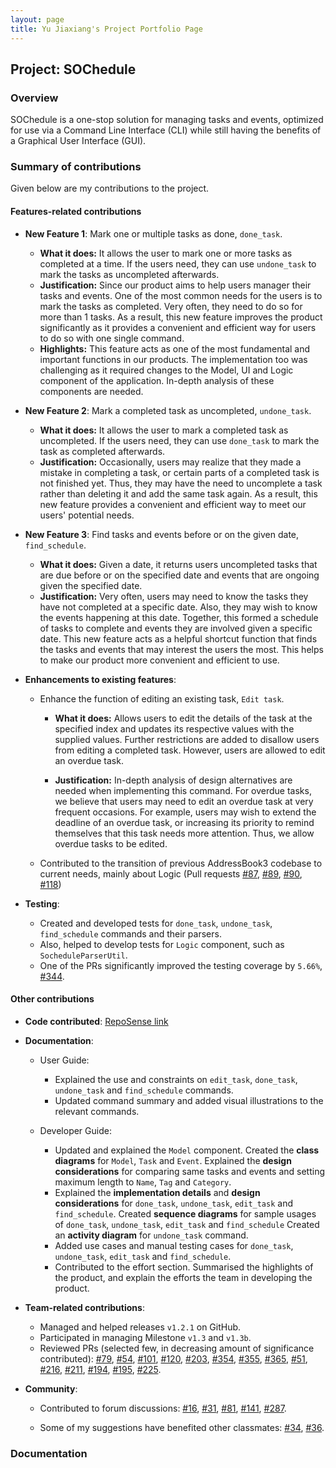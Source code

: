 ```yaml
---
layout: page
title: Yu Jiaxiang's Project Portfolio Page
---
```


## Project: SOChedule

### Overview
SOChedule is a one-stop solution for managing tasks and events, optimized for use via a Command Line Interface (CLI)
while still having the benefits of a Graphical User Interface (GUI).

### Summary of contributions
Given below are my contributions to the project.

#### Features-related contributions
* **New Feature 1**: Mark one or multiple tasks as done, `done_task`.
    * **What it does:** It allows the user to mark one or more tasks as completed at a time. 
      If the users need, they can use `undone_task` to mark the tasks as uncompleted afterwards.
    * **Justification:** Since our product aims to help users manager their tasks and events. 
      One of the most common needs for the users is to mark the tasks as completed.
      Very often, they need to do so for more than 1 tasks. 
      As a result, this new feature improves the product significantly 
      as it provides a convenient and efficient way for users to do so with one single command.
    * **Highlights:** This feature acts as one of the most fundamental and important functions in our products.
      The implementation too was challenging as it required changes to the Model, UI and Logic component 
      of the application. In-depth analysis of these components are needed.

* **New Feature 2**: Mark a completed task as uncompleted, `undone_task`.

    * **What it does:** It allows the user to mark a completed task as uncompleted.
      If the users need, they can use `done_task` to mark the task as completed afterwards.
    * **Justification:** Occasionally, users may realize that they made a mistake in completing a task, or certain parts of
      a completed task is not finished yet. Thus, they may have the need to uncomplete a task rather than
      deleting it and add the same task again. As a result, this new feature provides 
      a convenient and efficient way to meet our users' potential needs.

* **New Feature 3**: Find tasks and events before or on the given date, `find_schedule`.

    * **What it does:** Given a date, it returns users uncompleted tasks that are due before or on the specified date
      and events that are ongoing given the specified date. 
    * **Justification:** Very often, users may need to know the tasks they have not completed at a specific date. Also,
      they may wish to know the events happening at this date. Together, this formed a schedule of tasks to complete
      and events they are involved given a specific date. This new feature acts as a helpful shortcut function that
      finds the tasks and events that may interest the users the most. This helps to make our product more convenient 
      and efficient to use.
      

* **Enhancements to existing features**:
    * Enhance the function of editing an existing task, `Edit task`.
        * **What it does:** Allows users to edit the details of the task at the specified index 
            and updates its respective values with the supplied values. 
            Further restrictions are added to disallow users from editing a completed task.
            However, users are allowed to edit an overdue task.
      
        * **Justification:** In-depth analysis of design alternatives are needed when implementing this command.
          For overdue tasks, we believe that users may need to edit an overdue task at very frequent occasions.
          For example, users may wish to extend the deadline of an overdue task, 
          or increasing its priority to remind themselves that this task needs more attention. 
          Thus, we allow overdue tasks to be edited.
        
    * Contributed to the transition of previous AddressBook3 codebase to current needs, mainly about Logic
    (Pull requests [\#87](https://github.com/AY2021S2-CS2103-W16-1/tp/pull/87), [\#89](https://github.com/AY2021S2-CS2103-W16-1/tp/pull/89),
    [\#90](https://github.com/AY2021S2-CS2103-W16-1/tp/pull/90), [\#118](https://github.com/AY2021S2-CS2103-W16-1/tp/pull/118))
      
* **Testing**:
    * Created and developed tests for `done_task`, `undone_task`, `find_schedule` commands 
    and their parsers. 
    * Also, helped to develop tests for `Logic` component, such as `SocheduleParserUtil`.
    * One of the PRs significantly improved the testing coverage by `5.66%`, [\#344](https://github.com/AY2021S2-CS2103-W16-1/tp/pull/344).
    
#### Other contributions
* **Code contributed**: [RepoSense link](https://nus-cs2103-ay2021s2.github.io/tp-dashboard/?search=litone01&sort=groupTitle&sortWithin=title&timeframe=commit&mergegroup=&groupSelect=groupByRepos&breakdown=true&checkedFileTypes=docs~functional-code~test-code~other&since=2021-02-19)
* **Documentation**:
    * User Guide:
        * Explained the use and constraints on `edit_task`, `done_task`, `undone_task` and `find_schedule` commands.
        * Updated command summary and added visual illustrations to the relevant commands.

    * Developer Guide:
        * Updated and explained the `Model` component.
          Created the **class diagrams** for `Model`, `Task` and `Event`.
          Explained the **design considerations** for comparing same tasks and events
          and setting maximum length to `Name`, `Tag` and `Category`.
        * Explained the **implementation details** and **design considerations** for `done_task`, `undone_task`, `edit_task` and `find_schedule`.
          Created **sequence diagrams** for sample usages of `done_task`, `undone_task`, `edit_task` and `find_schedule`
          Created an **activity diagram** for `undone_task` command.
        * Added use cases and manual testing cases for `done_task`, `undone_task`, `edit_task` and `find_schedule`.
        * Contributed to the effort section.
          Summarised the highlights of the product, and explain the efforts the team in developing the product.

* **Team-related contributions**:
  * Managed and helped releases `v1.2.1` on GitHub.
  * Participated in managing Milestone `v1.3` and `v1.3b`.
  * Reviewed PRs (selected few, in decreasing amount of significance contributed):
    [\#79](https://github.com/AY2021S2-CS2103-W16-1/tp/pull/79), 
    [\#54](https://github.com/AY2021S2-CS2103-W16-1/tp/pull/54),
    [\#101](https://github.com/AY2021S2-CS2103-W16-1/tp/pull/101),
    [\#120](https://github.com/AY2021S2-CS2103-W16-1/tp/pull/120),
    [\#203](https://github.com/AY2021S2-CS2103-W16-1/tp/pull/203),
    [\#354](https://github.com/AY2021S2-CS2103-W16-1/tp/pull/354),
    [\#355](https://github.com/AY2021S2-CS2103-W16-1/tp/pull/355),
    [\#365](https://github.com/AY2021S2-CS2103-W16-1/tp/pull/365),
    [\#51](https://github.com/AY2021S2-CS2103-W16-1/tp/pull/51),
    [\#216](https://github.com/AY2021S2-CS2103-W16-1/tp/pull/216),
    [\#211](https://github.com/AY2021S2-CS2103-W16-1/tp/pull/211),
    [\#194](https://github.com/AY2021S2-CS2103-W16-1/tp/pull/194),
    [\#195](https://github.com/AY2021S2-CS2103-W16-1/tp/pull/195),
    [\#225](https://github.com/AY2021S2-CS2103-W16-1/tp/pull/225).
    
* **Community**:
    * Contributed to forum discussions: [\#16](https://github.com/nus-cs2103-AY2021S2/forum/issues/16),
      [\#31](https://github.com/nus-cs2103-AY2021S2/forum/issues/31),
      [\#81](https://github.com/nus-cs2103-AY2021S2/forum/issues/81),
      [\#141](https://github.com/nus-cs2103-AY2021S2/forum/issues/141),
      [\#287](https://github.com/nus-cs2103-AY2021S2/forum/issues/287).
      
    * Some of my suggestions have benefited other classmates: [\#34](https://github.com/nus-cs2103-AY2021S2/forum/issues/34),
        [\#36](https://github.com/nus-cs2103-AY2021S2/forum/issues/36).

### Documentation


